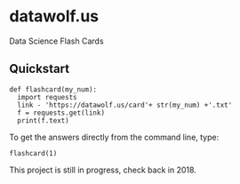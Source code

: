 # datawolf.us
Data Science Flash Cards

## Quickstart
```
def flashcard(my_num):
  import requests
  link - 'https://datawolf.us/card'+ str(my_num) +'.txt'
  f = requests.get(link)
  print(f.text)
```

To get the answers directly from the command line, type:
```
flashcard(1)
```

This project is still in progress, check back in 2018.
